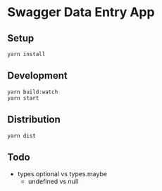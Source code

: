 # Swagger Data Entry App


## Setup

```
yarn install
```


## Development

```
yarn build:watch
yarn start
```


## Distribution

```
yarn dist
```


## Todo

- types.optional vs types.maybe
    - undefined vs null
